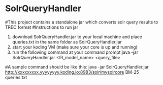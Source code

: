 # SolrQueryHandler
#This project contains a standalone jar which converts solr query results to TREC format
#Instructions to run jar
1. download SolrQueryHandler.jar to your local machine and place queries.txt in the same folder as SolrQueryHandler.jar
2. start your koding VM (make sure your core is up and running)
3. run the following command at your command prompt
   java -jar SolrQueryHandler.jar <KodingURL> <IR_model_name> <query_file>

#A sample command should be like this:
java -jar SolrQueryHandler.jar http://xxxxxxxxx.yyyyyyyy.koding.io:8983/solr/mysolrcore BM-25 queries.txt

